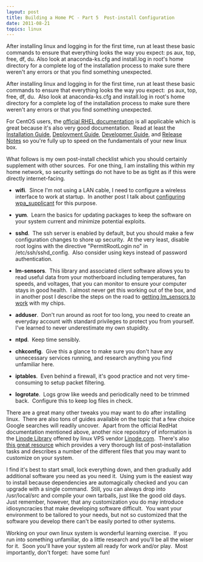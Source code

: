 ```yaml
---
layout: post
title: Building a Home PC - Part 5  Post-install Configuration
date: 2011-08-21
topics: linux
---
```

After installing linux and logging in for the first time, run at least these basic commands to ensure that everything looks the way you expect:  ps aux, top, free, df, du.  Also look at anaconda-ks.cfg and install.log in root's home directory for a complete log of the installation process to make sure there weren't any errors or that you find something unexpected.

<!--excerpt-->

After installing linux and logging in for the first time, run at least these basic commands to ensure that everything looks the way you expect:  ps aux, top, free, df, du.  Also look at anaconda-ks.cfg and install.log in root's home directory for a complete log of the installation process to make sure there weren't any errors or that you find something unexpected.







For CentOS users, the <a href="http://docs.redhat.com/docs/en-US/Red_Hat_Enterprise_Linux/6/index.html">official RHEL documentation</a> is all applicable which is great because it's also very good documentation.  Read at least the <a href="http://docs.redhat.com/docs/en-US/Red_Hat_Enterprise_Linux/6/html/Installation_Guide/index.html">Installation Guide</a>, <a href="http://docs.redhat.com/docs/en-US/Red_Hat_Enterprise_Linux/6/html/Deployment_Guide/index.html">Deployment Guide</a>, <a href="http://docs.redhat.com/docs/en-US/Red_Hat_Enterprise_Linux/6/html/Developer_Guide/index.html">Developmer Guide</a>, and <a href="http://docs.redhat.com/docs/en-US/Red_Hat_Enterprise_Linux/6/html/6.0_Release_Notes/index.html">Release Notes</a> so you're fully up to speed on the fundamentals of your new linux box.







What follows is my own post-install checklist which you should certainly supplement with other sources.  For one thing, I am installing this within my home network, so security settings do not have to be as tight as if this were directly internet-facing.



* **wifi**.  Since I'm not using a LAN cable, I need to configure a wireless interface to work at startup.  In another post I talk about [configuring wpa_supplicant](/11/wireless-linux-at-boot-without-x.html) for this purpose.



* **yum**.  Learn the basics for updating packages to keep the software on your system current and minimize potential exploits.



* **sshd**.  The ssh server is enabled by default, but you should make a few configuration changes to shore up security.  At the very least, disable root logins with the directive "PermitRootLogin no" in /etc/ssh/sshd_config.  Also consider using keys instead of password authentication.



* **lm-sensors**.  This library and associated client software allows you to read useful data from your motherboard including temperatures, fan speeds, and voltages, that you can monitor to ensure your computer stays in good health.  I almost never get this working out of the box, and in another post I describe the steps on the road to [getting lm_sensors to work](/11/getting-lm_sensors-to-work.html) with my chips.



* **adduser**.  Don't run around as root for too long, you need to create an everyday account with standard privileges to protect you from yourself.  I've learned to never underestimate my own stupidity.



* **ntpd**.  Keep time sensibly.



* **chkconfig**.  Give this a glance to make sure you don't have any unnecessary services running, and research anything you find unfamiliar here.



* **iptables**.  Even behind a firewall, it's good practice and not very time-consuming to setup packet filtering.



* **logrotate**.  Logs grow like weeds and periodically need to be trimmed back.  Configure this to keep log files in check.




There are a great many other tweaks you may want to do after installing linux.  There are also tons of guides available on the topic that a few choice Google searches will readily uncover.  Apart from the official RedHat documentation mentioned above, another nice repository of information is the <a href="http://library.linode.com/">Linode Library</a> offered by linux VPS vendor <a href="http://www.linode.com/">Linode.com</a>.  There's also <a href="http://content.hccfl.edu/pollock/AUnix1/PostInstall.htm">this great resource</a> which provides a very thorough list of post-installation tasks and describes a number of the different files that you may want to customize on your system.







I find it's best to start small, lock everything down, and then gradually add additional software you need as you need it.  Using yum is the easiest way to install because dependencies are automagically checked and you can upgrade with a single command.  Still, you can always drop into /usr/local/src and compile your own tarballs, just like the good old days.  Just remember, however, that any customization you do may introduce idiosyncracies that make developing software difficult.  You want your environment to be tailored to your needs, but not so customized that the software you develop there can't be easily ported to other systems.







Working on your own linux system is wonderful learning exercise.  If you run into something unfamiliar, do a little research and you'll be all the wiser for it.  Soon you'll have your system all ready for work and/or play.  Most importantly, don't forget:  have some fun!
